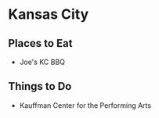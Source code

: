 # Kansas City

## Places to Eat
- Joe's KC BBQ

## Things to Do
- Kauffman Center for the Performing Arts
